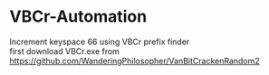 # VBCr-Automation
Increment keyspace 66 using VBCr prefix finder<br>
first download VBCr.exe from https://github.com/WanderingPhilosopher/VanBitCrackenRandom2  <br>
